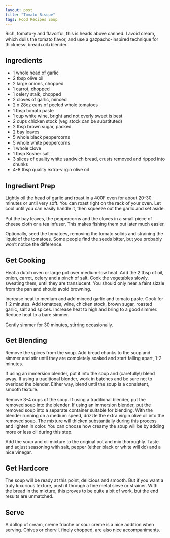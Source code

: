 ```yaml
---
layout: post
title: "Tomato Bisque"
tags: Food Recipes Soup
---
```


Rich, tomato-y and flavorful, this is heads above canned. I avoid cream, which dulls
the tomato flavor, and use a gazpacho-inspired technique for thickness:  bread+oil+blender.

<!-- more -->


## Ingredients

* 1 whole head of garlic
* 2 tbsp olive oil
* 2 large onions, chopped
* 1 carrot, chopped
* 1 celery stalk, chopped
* 2 cloves of garlic, minced
* 2 x 28oz cans of peeled whole tomatoes
* 1 tbsp tomato paste
* 1 cup white wine, bright and not overly sweet is best
* 2 cups chicken stock (veg stock can be substituted)
* 2 tbsp brown sugar, packed
* 2 bay leaves
* 5 whole black peppercorns
* 5 whole white peppercorns
* 1 whole clove
* 1 tbsp Kosher salt
* 3 slices of quality white sandwich bread, crusts removed and ripped into chunks
* 4-8 tbsp quality extra-virgin olive oil


## Ingredient Prep

Lightly oil the head of garlic and roast in a 400F oven for about 20-30 minutes or until
very soft. You can roast right on the rack of your oven. Let cool until you can easily handle
it, then squeeze out the garlic and set aside.

Put the bay leaves, the peppercorns and the cloves in a small piece of cheese cloth or a tea
infuser. This makes fishing them out later much easier.

Optionally, seed the tomatoes, removing the tomato solids and straining the liquid of the
tomatoes. Some people find the seeds bitter, but you probably won’t notice the difference.


## Get Cooking

Heat a dutch oven or large pot over medium-low heat. Add the 2 tbsp of oil, onion, carrot,
celery and a pinch of salt. Cook the vegetables slowly, sweating them, until they are translucent.
You should only hear a faint sizzle from the pan and should avoid browning.

Increase heat to medium and add minced garlic and tomato paste. Cook for 1-2 minutes. Add tomatoes,
wine, chicken stock, brown sugar, roasted garlic, salt and spices. Increase heat to high and
bring to a good simmer.  Reduce heat to a bare simmer.

Gently simmer for 30 minutes, stirring occasionally.


## Get Blending

Remove the spices from the soup. Add bread chunks to the soup and simmer and stir until they are
completely soaked and start falling apart, 1-2 minutes.

If using an immersion blender, put it into the soup and (carefully!) blend away. If using a
traditional blender, work in batches and be sure not to overload the blender. Either way, blend
until the soup is a consistent, smooth texture.

Remove 3-4 cups of the soup.  If using a traditional blender, put the removed soup into the
blender.  If using an immersion blender, put the removed soup into a separate container suitable
for blending.  With the blender running on a medium speed, drizzle the extra virgin olive oil
into the removed soup.  The mixture will thicken substantially during this process and lighten in
color.  You can choose how creamy the soup will be by adding more or less oil during this step.

Add the soup and oil mixture to the original pot and mix thoroughly.  Taste and adjust seasoning
with salt, pepper (either black or white will do) and a nice vinegar.


## Get Hardcore

The soup will be ready at this point, delicious and smooth.  But if you want a truly luxurious
texture, push it through a fine metal sieve or strainer.  With the bread in the mixture, this
proves to be quite a bit of work, but the end results are unmatched.


## Serve

A dollop of cream, creme friache or sour creme is a nice addition when serving.  Chives or
chervil, finely chopped, are also nice accompaniments.
